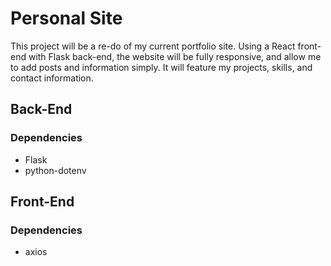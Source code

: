 # Personal Site
This project will be a re-do of my current portfolio site. Using a React front-end with Flask back-end, the website will be fully responsive, and allow me to add posts and information simply. It will feature my projects, skills, and contact information.

## Back-End
### Dependencies
- Flask
- python-dotenv

## Front-End
### Dependencies
- axios